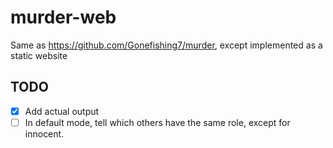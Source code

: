 # murder-web
Same as https://github.com/Gonefishing7/murder, except implemented as a static website
## TODO
- [x] Add actual output
- [ ] In default mode, tell which others have the same role, except for innocent.